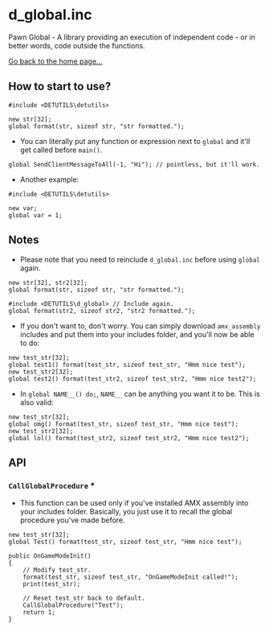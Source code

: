 # d_global.inc
Pawn Global - A library providing an execution of independent code - or in better words, code outside the functions.

[Go back to the home page...](../README.md)

## How to start to use?

```pawn
#include <DETUTILS\detutils>

new str[32];
global format(str, sizeof str, "str formatted.");
```

- You can literally put any function or expression next to `global` and it'll get called before `main()`.

```pawn
global SendClientMessageToAll(-1, "Hi"); // pointless, but it'll work.
```

- Another example:

```pawn
#include <DETUTILS\detutils>

new var;
global var = 1;
```

## Notes
- Please note that you need to reinclude `d_global.inc` before using `global` again.

```pawn
new str[32], str2[32];
global format(str, sizeof str, "str formatted.");

#include <DETUTILS\d_global> // Include again.
global format(str2, sizeof str2, "str2 formatted.");
```

- If you don't want to, don't worry. You can simply download `amx_assembly` includes and put them into your includes folder, and you'll now be able to do:

```pawn
new test_str[32];
global test1() format(test_str, sizeof test_str, "Hmm nice test");
new test_str2[32];
global test2() format(test_str2, sizeof test_str2, "Hmm nice test2");
```

- In `global NAME__() do;`, `NAME__` can be anything you want it to be. This is also valid:

```pawn
new test_str[32];
global omg() format(test_str, sizeof test_str, "Hmm nice test");
new test_str2[32];
global lol() format(test_str2, sizeof test_str2, "Hmm nice test2");
```

## API

### `CallGlobalProcedure` *

- This function can be used only if you've installed AMX assembly into your includes folder. Basically, you just use it to recall the global procedure you've made before.

```pawn
new test_str[32];
global Test() format(test_str, sizeof test_str, "Hmm nice test");

public OnGameModeInit()
{
	// Modify test_str.
	format(test_str, sizeof test_str, "OnGameModeInit called!");
	print(test_str);

	// Reset test_str back to default.
	CallGlobalProcedure("Test");
	return 1;
}
```